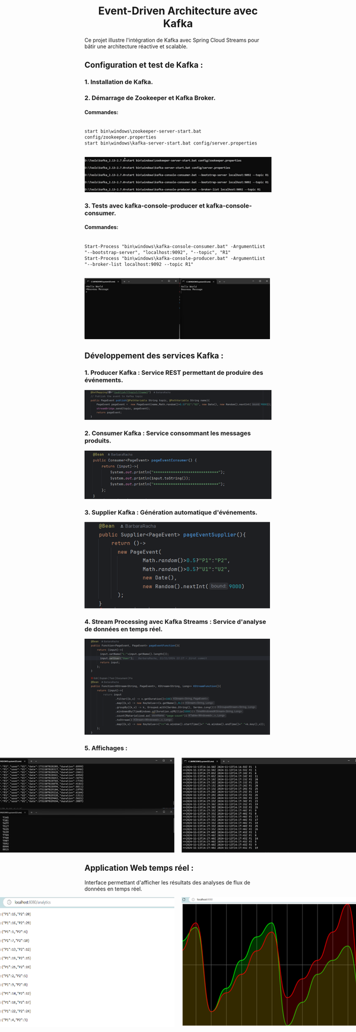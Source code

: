<h1 align="center" > Event-Driven Architecture avec Kafka </h1>

<p>Ce projet illustre l'intégration de Kafka avec Spring Cloud Streams pour bâtir une architecture réactive et scalable.</p>

<h2>Configuration et test de Kafka :</h2>

<h3>1. Installation de Kafka.</h3>

<h3>2. Démarrage de Zookeeper et Kafka Broker.</h3>
<h4>Commandes: </h4>
<pre>
<code>
start bin\windows\zookeeper-server-start.bat config/zookeeper.properties
start bin\windows\kafka-server-start.bat config/server.properties
</code>
</pre>
<img src="images/img1.png">

<h3>3. Tests avec kafka-console-producer et kafka-console-consumer.</h3>
<h4>Commandes: </h4>
<pre>
<code>
Start-Process "bin\windows\kafka-console-consumer.bat" -ArgumentList "--bootstrap-server", "localhost:9092", "--topic", "R1"
Start-Process "bin\windows\kafka-console-producer.bat" -ArgumentList "--broker-list localhost:9092 --topic R1"
</code>
</pre>
<img src="images/img2.png" alt="" width="500">



<h2>Développement des services Kafka :</h2>

<h3>1. Producer Kafka : Service REST permettant de produire des événements.</h3>
<img src="images/img4.png">

<h3>2. Consumer Kafka : Service consommant les messages produits.</h3>
<img src="images/img5.png">

<h3>3. Supplier Kafka : Génération automatique d'événements.</h3>
<img src="images/img6.png" alt="img4" width="500">

<h3>4. Stream Processing avec Kafka Streams : Service d'analyse de données en temps réel.</h3>
<img src="images/img7.png" alt="img4" width="500">

<h3>5. Affichages : </h3>
<div style="display: flex; justify-content: center; gap: 20px;">
  <img src="images/img10.png" alt="" width="500">
  <img src="images/img11.png" alt="" width="500">
</div>

<h2>Application Web temps réel :</h2>
<p>Interface permettant d'afficher les résultats des analyses de flux de données en temps réel.</p>
<div style="display: flex; justify-content: center; gap: 20px;">
  <img src="images/img8.png" alt="" width="500">
  <img src="images/img9.png" alt="" width="500">
</div>
